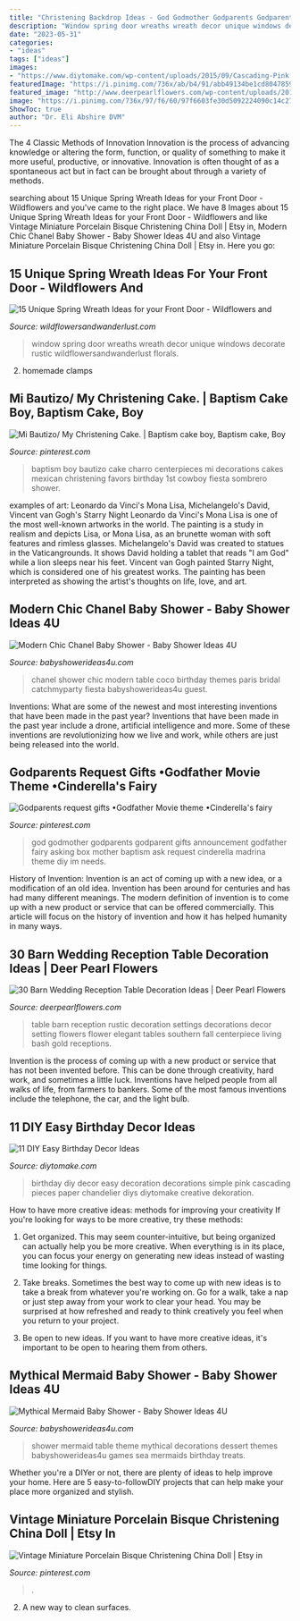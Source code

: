 ```yaml
---
title: "Christening Backdrop Ideas - God Godmother Godparents Godparent Gifts Announcement Godfather Fairy Asking Box Mother Baptism Ask Request Cinderella Madrina Theme Diy Im Needs"
description: "Window spring door wreaths wreath decor unique windows decorate rustic wildflowersandwanderlust florals"
date: "2023-05-31"
categories:
- "ideas"
tags: ["ideas"]
images:
- "https://www.diytomake.com/wp-content/uploads/2015/09/Cascading-Pink.jpg"
featuredImage: "https://i.pinimg.com/736x/ab/b4/91/abb49134be1cd8047859db2f408bbe4f--christening-cakes-baptism-ideas.jpg"
featured_image: "http://www.deerpearlflowers.com/wp-content/uploads/2015/04/rustic-vintage-barn-wedding-table-setting-decor-ideas.jpg"
image: "https://i.pinimg.com/736x/97/f6/60/97f6603fe30d5092224090c14c276424.jpg"
ShowToc: true
author: "Dr. Eli Abshire DVM"
---
```



The 4 Classic Methods of Innovation
Innovation is the process of advancing knowledge or altering the form, function, or quality of something to make it more useful, productive, or innovative. Innovation is often thought of as a spontaneous act but in fact can be brought about through a variety of methods.

	

		
searching about 15 Unique Spring Wreath Ideas for your Front Door - Wildflowers and you've came to the right place. We have 8 Images about 15 Unique Spring Wreath Ideas for your Front Door - Wildflowers and like Vintage Miniature Porcelain Bisque Christening China Doll | Etsy in, Modern Chic Chanel Baby Shower - Baby Shower Ideas 4U and also Vintage Miniature Porcelain Bisque Christening China Doll | Etsy in. Here you go:
		
    
## 15 Unique Spring Wreath Ideas For Your Front Door - Wildflowers And

<img loading=lazy src="https://wildflowersandwanderlust.com/wp-content/uploads/2019/03/window.jpg" onerror="this.onerror=null;this.src='https://tse3.mm.bing.net/th?id=OIP.yEf7KK20mdB1hUnzHmFS2wHaKO&amp;pid=15.1';" alt="15 Unique Spring Wreath Ideas for your Front Door - Wildflowers and">

_Source: wildflowersandwanderlust.com_

>window spring door wreaths wreath decor unique windows decorate rustic wildflowersandwanderlust florals. 

	

2. homemade clamps

    
## Mi Bautizo/ My Christening Cake. | Baptism Cake Boy, Baptism Cake, Boy

<img loading=lazy src="https://i.pinimg.com/736x/ab/b4/91/abb49134be1cd8047859db2f408bbe4f--christening-cakes-baptism-ideas.jpg" onerror="this.onerror=null;this.src='https://tse4.mm.bing.net/th?id=OIP.7JdFXUimunFTRX9WwKw4OAHaKx&amp;pid=15.1';" alt="Mi Bautizo/ My Christening Cake. | Baptism cake boy, Baptism cake, Boy">

_Source: pinterest.com_

>baptism boy bautizo cake charro centerpieces mi decorations cakes mexican christening favors birthday 1st cowboy fiesta sombrero shower. 

	

examples of art: Leonardo da Vinci's Mona Lisa, Michelangelo's David, Vincent van Gogh's Starry Night
Leonardo da Vinci's Mona Lisa is one of the most well-known artworks in the world. The painting is a study in realism and depicts Lisa, or Mona Lisa, as an brunette woman with soft features and rimless glasses. Michelangelo's David was created to statues in the Vaticangrounds. It shows David holding a tablet that reads "I am God" while a lion sleeps near his feet. Vincent van Gogh painted Starry Night, which is considered one of his greatest works. The painting has been interpreted as showing the artist's thoughts on life, love, and art.

    
## Modern Chic Chanel Baby Shower - Baby Shower Ideas 4U

<img loading=lazy src="https://babyshowerideas4u.com/wp-content/uploads/2016/04/Modern-Chic-Chanel-Baby-Shower-Guest-Table.jpg" onerror="this.onerror=null;this.src='https://tse1.mm.bing.net/th?id=OIP.5LE-3b8sKyGWNWd4gugLpwHaJ4&amp;pid=15.1';" alt="Modern Chic Chanel Baby Shower - Baby Shower Ideas 4U">

_Source: babyshowerideas4u.com_

>chanel shower chic modern table coco birthday themes paris bridal catchmyparty fiesta babyshowerideas4u guest. 

	

Inventions: What are some of the newest and most interesting inventions that have been made in the past year?
Inventions that have been made in the past year include a drone, artificial intelligence and more. Some of these inventions are revolutionizing how we live and work, while others are just being released into the world.

    
## Godparents Request Gifts •Godfather Movie Theme •Cinderella&#039;s Fairy

<img loading=lazy src="https://i.pinimg.com/736x/20/3b/89/203b89c672b54a952bd72084749cd04c.jpg" onerror="this.onerror=null;this.src='https://tse4.mm.bing.net/th?id=OIP.BGIt55tc9-tbzAFNV2ZiSQHaJ3&amp;pid=15.1';" alt="Godparents request gifts •Godfather Movie theme •Cinderella&#039;s fairy">

_Source: pinterest.com_

>god godmother godparents godparent gifts announcement godfather fairy asking box mother baptism ask request cinderella madrina theme diy im needs. 

	

History of Invention:
Invention is an act of coming up with a new idea, or a modification of an old idea. Invention has been around for centuries and has had many different meanings. The modern definition of invention is to come up with a new product or service that can be offered commercially. This article will focus on the history of invention and how it has helped humanity in many ways.

    
## 30 Barn Wedding Reception Table Decoration Ideas | Deer Pearl Flowers

<img loading=lazy src="http://www.deerpearlflowers.com/wp-content/uploads/2015/04/rustic-vintage-barn-wedding-table-setting-decor-ideas.jpg" onerror="this.onerror=null;this.src='https://tse4.mm.bing.net/th?id=OIP.DFNsqB3QPyDtOlR3KD8qDwHaLH&amp;pid=15.1';" alt="30 Barn Wedding Reception Table Decoration Ideas | Deer Pearl Flowers">

_Source: deerpearlflowers.com_

>table barn reception rustic decoration settings decorations decor setting flowers flower elegant tables southern fall centerpiece living bash gold receptions. 

	

Invention is the process of coming up with a new product or service that has not been invented before. This can be done through creativity, hard work, and sometimes a little luck. Inventions have helped people from all walks of life, from farmers to bankers. Some of the most famous inventions include the telephone, the car, and the light bulb.

    
## 11 DIY Easy Birthday Decor Ideas

<img loading=lazy src="https://www.diytomake.com/wp-content/uploads/2015/09/Cascading-Pink.jpg" onerror="this.onerror=null;this.src='https://tse1.mm.bing.net/th?id=OIP.ShIUAfxBwrBFdZP1GoBLVwHaLH&amp;pid=15.1';" alt="11 DIY Easy Birthday Decor Ideas">

_Source: diytomake.com_

>birthday diy decor easy decoration decorations simple pink cascading pieces paper chandelier diys diytomake creative dekoration. 

	

How to have more creative ideas: methods for improving your creativity
If you're looking for ways to be more creative, try these methods:
1. Get organized. This may seem counter-intuitive, but being organized can actually help you be more creative. When everything is in its place, you can focus your energy on generating new ideas instead of wasting time looking for things.

2. Take breaks. Sometimes the best way to come up with new ideas is to take a break from whatever you're working on. Go for a walk, take a nap or just step away from your work to clear your head. You may be surprised at how refreshed and ready to think creatively you feel when you return to your project.

3. Be open to new ideas. If you want to have more creative ideas, it's important to be open to hearing them from others.

    
## Mythical Mermaid Baby Shower - Baby Shower Ideas 4U

<img loading=lazy src="https://babyshowerideas4u.com/wp-content/uploads/2016/06/Mythical-Mermaid-Baby-Shower-Dessert-Table-600x806.jpg" onerror="this.onerror=null;this.src='https://tse2.mm.bing.net/th?id=OIP.Oqt6tzPdjkgE6ykNb-f7bQHaJ8&amp;pid=15.1';" alt="Mythical Mermaid Baby Shower - Baby Shower Ideas 4U">

_Source: babyshowerideas4u.com_

>shower mermaid table theme mythical decorations dessert themes babyshowerideas4u games sea mermaids birthday treats. 

	

Whether you're a DIYer or not, there are plenty of ideas to help improve your home. Here are 5 easy-to-followDIY projects that can help make your place more organized and stylish.

    
## Vintage Miniature Porcelain Bisque Christening China Doll | Etsy In

<img loading=lazy src="https://i.pinimg.com/736x/97/f6/60/97f6603fe30d5092224090c14c276424.jpg" onerror="this.onerror=null;this.src='https://tse1.mm.bing.net/th?id=OIP.VP1YVidC5aI6fK3QLR24sgHaJ3&amp;pid=15.1';" alt="Vintage Miniature Porcelain Bisque Christening China Doll | Etsy in">

_Source: pinterest.com_

>. 

	

2. A new way to clean surfaces.

